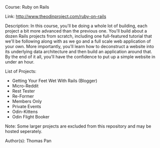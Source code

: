 Course: Ruby on Rails

Link: http://www.theodinproject.com/ruby-on-rails

Description: In this course, you'll be doing a whole lot of building, each project a bit more advanced than the previous one. You'll build about a dozen Rails projects from scratch, including one full-featured tutorial that we'll be following along with as we go and a full scale web application of your own. More importantly, you'll learn how to deconstruct a website into its underlying data architecture and then build an application around that. By the end of it all, you'll have the confidence to put up a simple website in under an hour.

List of Projects:
* Getting Your Feet Wet With Rails (Blogger)
* Micro-Reddit
* Rest Tester
* Re-Former
* Members Only
* Private Events
* Odin-Kittens
* Odin Flight Booker

Note: Some larger projects are excluded from this repository and may be hosted seperately. 

Author(s): Thomas Pan